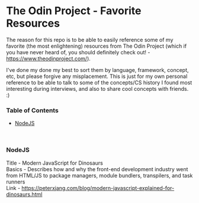 # The Odin Project - Favorite Resources
The reason for this repo is to be able to easily reference some of my favorite (the most enlightening) resources from The Odin Project (which if you have never heard of, you should definitely check out! - https://www.theodinproject.com/).

I've done my done my best to sort them by language, framework, concept, etc, but please forgive any misplacement. This is just for my own personal reference to be able to talk to some of the concepts/CS history I found most interesting during interviews, and also to share cool concepts with friends. :)

### Table of Contents
- [NodeJS](#nodejs)
<br>

### NodeJS
Title - Modern JavaScript for Dinosaurs<br>
Basics - Describes how and why the front-end development industry went from HTML/JS to package managers, module bundlers, transpilers, and task runners<br>
Link - https://peterxjang.com/blog/modern-javascript-explained-for-dinosaurs.html<br>
